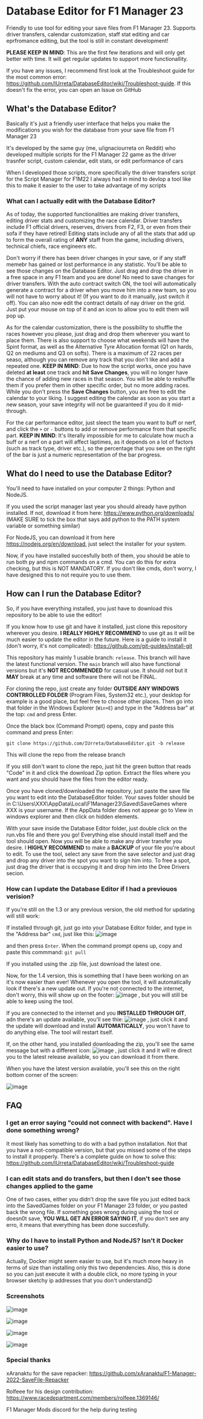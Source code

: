 # Database Editor for F1 Manager 23 #
Friendly to use tool for editing your save files from F1 Manager 23. Supports driver transfers, calendar customization, staff stat editing and car eprfromance editing, but the tool is still in constant development!

**PLEASE KEEP IN MIND**: This are the first few iterations and will only get better with time. It will get regular updates to support more functionallity.

If you have any issues, I recommend first look at the Troubleshoot guide for the most common error: https://github.com/IUrreta/DatabaseEditor/wiki/Troubleshoot-guide. If this doesn't fix the error, you can open an Issue on GitHub

## What's the Database Editor? ##
Basically it's just a friendly user interface that helps you make the modifications you wish for the database from your save file from F1 Manager 23

It's developed by the same guy (me, u/ignaciourreta on Reddit) who developed multiple scripts for the F1 Manager 22 game as the driver trasnfer script, custom calendar, edit stats, or edit performance of cars

When I developed those scripts, more specifically the driver transfers script for the Script Manager for F1M22 I always had in mind to devlop a tool like this to make it easier to the user to take advantage of my scripts

### What can I actually edit with the Database Editor? ###

As of today, the supported functionalities are making driver transfers, editing driver stats and customizing the race calendar. Driver transfers include F1 official drivers, reserves, drivers from F2, F3, or even from their sofa if they have retired! Editing stats include any of all the stats that add up to form the overall rating of **ANY** staff from the game, including drivers, technical chiefs, race engineers etc.

Don't worry if there has been driver changes in your save, or if any staff memebr has gained or lost performance in any statistic. You'll be able to see those changes on the Database Editor. Just drag and drop the driver in a free space in any F1 team and you are done! No need to save changes for driver transfers. With the auto contract switch ON, the tool will automatically generate a contract for a driver when you move him into a new team, so you will not have to worry about it! (If you want to do it manually, just switch it off). You can also now edit the contract details of nay driver on the grid. Just put your mouse on top of it and an icon to allow you to edit them will pop up.

As for the calendar customization, there is the possibility to shuffle the races however you please, just drag and drop them wherever you want to place them. There is also support to choose what weekends will have the Spint format, as well as the Alternative Tyre Allocation format (Q1 on hards, Q2 on mediums and Q3 on softs). There is a maximum of 22 races per seaso, although you can remove any track that you don't like and add a repeated one. **KEEP IN MIND**: Due to how the script works, once you have deleted **at least** one track and **hit Save Changes**, you will no longer have the chance of adding new races in that season. You will be able to reshuffle them if you prefer them in other specific order, but no more adding races. While you don't press the **Save Changes** button, you are free to edit the calendar to your liking. I suggest editing the calendar as soon as you start a new season, your save integrity will not be guaranteed if you do it mid-through.

For the car performance editor, just sleect the team you want to buff or nerf, and click the `+` or `-` buttons to add or remove performance from that specific part. **KEEP IN MIND**: It's literally impossible for me to calculate how much a buff or a nerf on a part will affect laptimes, as it depends on a lot of factors (such as track type, driver etc.), so the percentage that you see on the right of the bar is just a numeric representation of the bar progress.

## What do I need to use the Database Editor? ##
You'll need to have installed on your computer 2 things: Python and NodeJS.

If you used the script manager last year you should already have python installed. If not, download it from here: https://www.python.org/downloads/ (MAKE SURE to tick the box that says add python to the PATH system variable or something similar)

For NodeJS, you can download it from here https://nodejs.org/en/download, just select the installer for your system. 

Now, if you have installed succesfully both of them, you should be able to run both py and npm commands on a cmd. You can do this for extra checking, but this is NOT MANDATORY.
If you don't like cmds, don't worry, I have designed this to not require you to use them. 

## How can I run the Database Editor? ##
So, if you have everything installed, you just have to download this repository to be able to use the editor!

If you know how to use git and have it installed, just clone this repository wherever you desire.
**I REALLY HIGHLY RECOMMEND** to use git as it will be much easier to update the editor in the future. Here is a guide to install it (don't worry, it's not complicated): https://github.com/git-guides/install-git

This repository has mainly 1 usable branch: `release`. This branch will have the latest functional version. The `main` branch will also have functional versions but it's **NOT RECOMMENDED** for casual use. It should not but it **MAY** break at any time and software there will not be FINAL.

For cloning the repo, just create any folder **OUTSIDE ANY WINDOWS CONTRROLLED FOLDER** (Program Files, System32 etc.), your desktop for example is a good place, but feel free to choose other places. Then go into that folder in the Windows Explorer (`Win+E`) and type in the "Address bar" at the top: `cmd` and press Enter.

Once the black box (Command Prompt) opens, copy and paste this command and press Enter:

`git clone https://github.com/IUrreta/DatabaseEditor.git -b release`

This will clone the repo from the release branch

If you still don't want to clone the repo, just hit the green button that reads "Code" in it and click the download Zip option. Extract the files where you want and you should have the files from the editor ready.

Once you have cloned/downloaded the repository, just paste the save file you want to edit into the DatabaseEditor folder. Your saves folder should be in C:\Users\XXX\AppData\Local\F1Manager23\Saved\SaveGames where XXX is your username. If the AppData folder does not appear go to View in windows explorer and then click on hidden elements.

With your save inside the Database Editor folder, just double click on the run.vbs file and there you go! Everything else should install itself and the tool should open. Now you will be able to 
make any driver transfer you desire. I **HIGHLY RECOMMEND** to make a **BACKUP** of your file you're about to edit. To use the tool, select any save from the save selector and just drag and drop any driver into the spot you want to sign him into. To free a spot, just drag the driver that is occupying it and drop him into the Dree Drivers secion.

### How can I update the Database Editor if I had a previouos verision? ###

If you're still on the 1.3 or any previous version, the old method for updating will still work:

If installed through git, just go into your Database Editor folder, and type in the "Address bar" `cmd`, just like this: ![image](https://github.com/IUrreta/DatabaseEditor/assets/95303008/87cb051c-73fa-4590-8b7a-184058cfd0c1)

and then press `Enter`. When the command prompt opens up, copy and paste this commmand: `git pull`

If you installed using the .zip file, just download the latest one.

Now, for the 1.4 version, this is something that I have been working on an it's now easier than ever! Whenever you open the tool, it will automatically look if there's a new update out. If you're not connected to the internet, don't worry, this will show up on the footer: ![image](https://github.com/IUrreta/DatabaseEditor/assets/95303008/9a38df06-65eb-4fce-8b04-27deac52d964)
,
but you will still be able to keep using the tool.

If you are connected to the internet and you **INSTALLED THROUGH GIT**, adn there's an update available, you'll see thie:
![image](https://github.com/IUrreta/DatabaseEditor/assets/95303008/9cb4d880-f2db-4af2-a346-1209ac48c866)
,
just click it and the update will download and install **AUTOMATICALLY**, you won't have to do anything else. The tool will restart itself.

If, on the other hand, you installed downloading the zip, you'll see the same message but with a different icon:
![image](https://github.com/IUrreta/DatabaseEditor/assets/95303008/f35f7df7-34f3-4356-b542-5c5a7e8f6de9)
,
just click it and it will re direct you to the latest release available, so you can download it from there.

When you have the latest version available, you'll see this on the right bottom corner of the screen:

![image](https://github.com/IUrreta/DatabaseEditor/assets/95303008/481fec01-e020-47d8-82cb-a9804156bd28)


## FAQ ##

### I get an error saying "could not connect with backend". Have I done something wrong? ###

It most likely has something to do with a bad python installation. Not that you have a not-compatible version, but that you missed some of the steps to install it propperly. There's a complete guide on how to solve this: https://github.com/IUrreta/DatabaseEditor/wiki/Troubleshoot-guide

### I can edit stats and do transfers, but then I don't see those changes applied to the game ###

One of two cases, either you didn't drop the save file you just edited back into the SavedGames folder on your F1 Manager 23 folder, or you pasted back the wrong file. If something goes wrong during using the tool or doesn0t save, **YOU WILL GET AN ERROR SAYING IT**, if you don't see any erro, it means that everything has been done succesfully.

### Why do I have to install Python and NodeJS? Isn't it Docker easier to use? ###

Actually, Docker might seem easier to use, but it's much more heavy in terms of size than installing only this two dependencies.
Also, this is done so you can just execute it with a double click, no more typing in your browser sketchy ip addresses that you don't understand😉


### Screenshots ###

![image](https://github.com/IUrreta/DatabaseEditor/assets/95303008/89baa8a5-7920-43b3-ab6a-cd88a1907918)

![image](https://github.com/IUrreta/DatabaseEditor/assets/95303008/1fec6164-4f5f-4364-97bd-31e6ea77ee81)

![image](https://github.com/IUrreta/DatabaseEditor/assets/95303008/914ba276-21bd-467c-9142-636362641a7f)

![image](https://github.com/IUrreta/DatabaseEditor/assets/95303008/823cd8f4-a3ab-4e8f-a8c2-1928b02f66d6)


### Special thanks ###
xAranaktu for the save repacker: https://github.com/xAranaktu/F1-Manager-2022-SaveFile-Repacker

Rolfeee for his design contribution: https://www.racedepartment.com/members/rolfeee.1369146/

F1 Manager Mods discord for the help during testing
